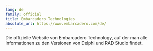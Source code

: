 ```yaml
---
lang: de
family: official
title: Embarcadero Technologies
absolute_url: https://www.embarcadero.com/de/
---
```

Die offizielle Website von Embarcadero Technology, auf der man alle Informationen zu den Versionen von Delphi und RAD Studio findet.